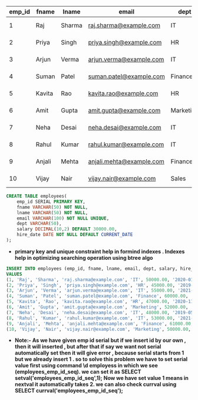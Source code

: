 | emp_id | fname  | lname  | email                     | dept     | salary | hire_date   |
|--------|--------|--------|---------------------------|----------|--------|-------------|
| 1      | Raj    | Sharma | raj.sharma@example.com    | IT       | 50000  | 2020-01-15  |
| 2      | Priya  | Singh  | priya.singh@example.com   | HR       | 45000  | 2019-03-22  |
| 3      | Arjun  | Verma  | arjun.verma@example.com   | IT       | 55000  | 2021-06-01  |
| 4      | Suman  | Patel  | suman.patel@example.com   | Finance  | 60000  | 2018-07-30  |
| 5      | Kavita | Rao    | kavita.rao@example.com    | HR       | 47000  | 2020-11-10  |
| 6      | Amit   | Gupta  | amit.gupta@example.com    | Marketing| 52000  | 2020-09-25  |
| 7      | Neha   | Desai  | neha.desai@example.com    | IT       | 48000  | 2019-05-18  |
| 8      | Rahul  | Kumar  | rahul.kumar@example.com   | IT       | 53000  | 2021-02-14  |
| 9      | Anjali | Mehta  | anjali.mehta@example.com  | Finance  | 61000  | 2018-12-03  |
| 10     | Vijay  | Nair   | vijay.nair@example.com    | Sales    | 49000  | 2020-04-10  |


```sql 
CREATE TABLE employees(
    emp_id SERIAL PRIMARY KEY,
    fname VARCHAR(50) NOT NULL,
    lname VARCHAR(50) NOT NULL,
    email VARCHAR(100) NOT NULL UNIQUE,
    dept VARCHAR(50),
    salary DECIMAL(10,2) DEFAULT 30000.00,
    hire_date DATE NOT NULL DEFAULT CURRENT_DATE 
);
```

- **primary key and unique constraint help in formind indexes . Indexes help in optimizing searching operation using btree algo**

```sql
INSERT INTO employees (emp_id, fname, lname, email, dept, salary, hire_date) 
VALUES
(1, 'Raj', 'Sharma', 'raj.sharma@example.com', 'IT', 50000.00, '2020-01-15'),
(2, 'Priya', 'Singh', 'priya.singh@example.com', 'HR', 45000.00, '2019-03-22'),
(3, 'Arjun', 'Verma', 'arjun.verma@example.com', 'IT', 55000.00, '2021-06-01'),
(4, 'Suman', 'Patel', 'suman.patel@example.com', 'Finance', 60000.00, '2018-07-30'),
(5, 'Kavita', 'Rao', 'kavita.rao@example.com', 'HR', 47000.00, '2020-11-10'),
(6, 'Amit', 'Gupta', 'amit.gupta@example.com', 'Marketing', 52000.00, '2020-09-25'),
(7, 'Neha', 'Desai', 'neha.desai@example.com', 'IT', 48000.00, '2019-05-18'),
(8, 'Rahul', 'Kumar', 'rahul.kumar@example.com', 'IT', 53000.00, '2021-02-14'),
(9, 'Anjali', 'Mehta', 'anjali.mehta@example.com', 'Finance', 61000.00, '2018-12-03'),
(10, 'Vijay', 'Nair', 'vijay.nair@example.com', 'Marketing', 50000.00, '2020-04-19');
```

- **Note:- As we have given emp id serial but if we insert id by our own , then it will inserted , but after that if say we want not serial automatically set then it will give error , because serial starts from 1 but we already insert 1 . so to solve this problem we have to set serial value first using command \d employess  in which we see (employees_emp_id_seq). we can set it as SELECT setval('employees_emp_id_seq',1); Now we have set value 1 means in nextval it automatically takes 2. we can also check currval using SELECT currval('employees_emp_id_seq');**

